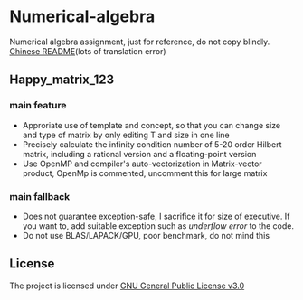 # Numerical-algebra
Numerical algebra assignment, just for reference, do not copy blindly.  
[Chinese README](README_CN.md)(lots of translation error)
## Happy_matrix_123
### main feature
- Approriate use of template and concept, so that you can change size and type of matrix by only editing T and size in one line
- Precisely calculate the infinity condition number of 5-20 order Hilbert matrix, including a rational version and a floating-point version
- Use OpenMP and compiler's auto-vectorization in Matrix-vector product, OpenMp is commented, uncomment this for large matrix
### main fallback
- Does not guarantee exception-safe, I sacrifice it for size of executive. If you want to, add suitable exception such as *underflow error* to the code.
- Do not use BLAS/LAPACK/GPU, poor benchmark, do not mind this
## License  
The project is licensed under [GNU General Public License v3.0](LICENSE)

